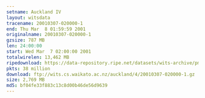 ```yaml
---
setname: Auckland IV
layout: witsdata
tracename: 20010307-020000-1
end: Thu Mar  8 01:59:59 2001
originalname: 20010307-020000-1
gzsize: 787 MB
len: 24:00:00
start: Wed Mar  7 02:00:00 2001
totalwirelen: 13,462 MB
ripedownload: https://data-repository.ripe.net/datasets/wits-archive/pma/long/auck/4//20010307-020000-1.gz
pkts: 38 million
download: ftp://wits.cs.waikato.ac.nz/auckland/4/20010307-020000-1.gz
size: 2,769 MB
md5: bf04fe33f883c13c8d00b46de56d9639
---
```

